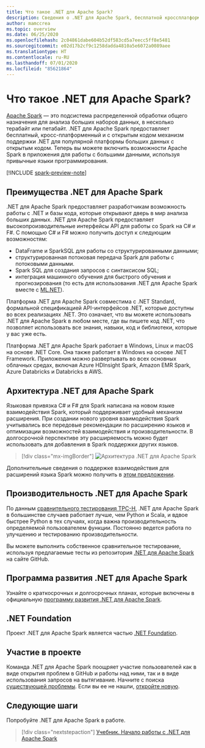```yaml
---
title: Что такое .NET для Apache Spark?
description: Сведения о .NET для Apache Spark, бесплатной кроссплатформенной платформе аналитики больших данных с открытым кодом, которая позволяет пользоваться Spark везде, где вы пишете код .NET.
author: mamccrea
ms.topic: overview
ms.date: 06/25/2020
ms.openlocfilehash: 2c04861dabe604b52df583cd5a7eecc5ff8e5481
ms.sourcegitcommit: e02d17b2cf9c1258dadda4810a5e6072a0089aee
ms.translationtype: HT
ms.contentlocale: ru-RU
ms.lasthandoff: 07/01/2020
ms.locfileid: "85621864"
---
```

# <a name="what-is-net-for-apache-spark"></a>Что такое .NET для Apache Spark?

[Apache Spark](what-is-spark.md) — это подсистема распределенной обработки общего назначения для анализа больших наборов данных, в несколько терабайт или петабайт. .NET для Apache Spark предоставляет бесплатный, кросс-платформенный и с открытым кодом механизм поддержки .NET для популярной платформы больших данных с открытым кодом. Теперь вы можете включить возможности Apache Spark в приложения для работы с большими данными, используя привычные языки программирования.

[!INCLUDE [spark-preview-note](../../includes/spark-preview-note.md)]

## <a name="why-choose-net-for-apache-spark"></a>Преимущества .NET для Apache Spark

.NET для Apache Spark предоставляет разработчикам возможность работы с .NET и базы кода, которые открывают дверь в мир анализа больших данных. .NET для Apache Spark предоставляет высокопроизводительные интерфейсы API для работы со Spark на C# и F#. С помощью C# и F# можно получить доступ к следующим возможностям:

* DataFrame и SparkSQL для работы со структурированными данными;
* структурированная потоковая передача Spark для работы с потоковыми данными.
* Spark SQL для создания запросов с синтаксисом SQL;
* интеграция машинного обучения для быстрого обучения и прогнозирования (то есть для использования .NET для Apache Spark вместе с [ML.NET](https://dot.net/ml)).

Платформа .NET для Apache Spark совместима с .NET Standard, формальной спецификацией API-интерфейсов .NET, которые доступны во всех реализациях .NET. Это означает, что вы можете использовать .NET для Apache Spark в любом месте, где вы пишете код .NET, что позволяет использовать все знания, навыки, код и библиотеки, которые у вас уже есть.

Платформа .NET для Apache Spark работает в Windows, Linux и macOS на основе .NET Core. Она также работает в Windows на основе .NET Framework. Приложения можно развертывать во всех основных облачных средах, включая Azure HDInsight Spark, Amazon EMR Spark, Azure Databricks и Databricks в AWS.

## <a name="net-for-apache-spark-architecture"></a>Архитектура .NET для Apache Spark

Языковая привязка C# и F# для Spark написана на новом языке взаимодействия Spark, который поддерживает удобный механизм расширения. При создании нового уровня взаимодействия Spark учитывались все передовые рекомендации по расширению языков и оптимизации возможностей взаимодействия и производительности. В долгосрочной перспективе эту расширяемость можно будет использовать для добавления в Spark поддержки других языков.

> [!div class="mx-imgBorder"]
> ![Архитектура .NET для Apache Spark](media/dotnet-spark-architecture.png)

Дополнительные сведения о поддержке взаимодействия для расширений языка Spark можно получить в [этом предложении](https://issues.apache.org/jira/browse/SPARK-26257).

## <a name="net-for-apache-spark-performance"></a>Производительность .NET для Apache Spark

По данным [сравнительного тестирования TPC-H](http://www.tpc.org/tpch/), .NET для Apache Spark в большинстве случаев работает лучше, чем Python и Scala, и вдвое быстрее Python в тех случаях, когда важна производительность определяемой пользователем функции. Постоянно ведется работа по улучшению и тестированию производительности.

Вы можете выполнить собственное сравнительное тестирование, используя предлагаемые тесты из репозитория [.NET для Apache Spark](https://github.com/dotnet/spark/tree/master/benchmark) на сайте GitHub.

## <a name="net-for-apache-spark-roadmap"></a>Программа развития .NET для Apache Spark

Узнайте о краткосрочных и долгосрочных планах, которые включены в официальную [программу развития .NET для Apache Spark](https://github.com/dotnet/spark/blob/master/ROADMAP.md).

## <a name="net-foundation"></a>.NET Foundation

Проект .NET для Apache Spark является частью [.NET Foundation](https://www.dotnetfoundation.org/).

## <a name="contributions"></a>Участие в проекте

Команда .NET для Apache Spark поощряет участие пользователей как в виде открытия проблем в GitHub и работы над ними, так и в виде использования запросов на вытягивание. Начните с поиска [существующей проблемы](https://github.com/dotnet/spark/issues). Если вы ее не нашли, [откройте новую](https://github.com/dotnet/spark/issues?utf8=%E2%9C%93&q=is%3Aissue+is%3Aopen+).

## <a name="next-steps"></a>Следующие шаги

Попробуйте .NET для Apache Spark в работе.
> [!div class="nextstepaction"]
> [Учебник. Начало работы с .NET для Apache Spark](./tutorials/get-started.md)
